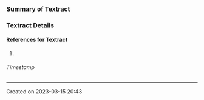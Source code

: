 ### Summary of Textract

### Textract Details

#### References for Textract
1. 
###### Timestamp
---
Created on 2023-03-15 20:43